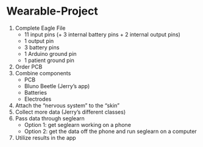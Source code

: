 # Wearable-Project

1. Complete Eagle File
	* 11 input pins (+ 3 internal battery pins + 2 internal output pins)
	* 1 output pin
	* 3 battery pins
	* 1 Arduino ground pin
	* 1 patient ground pin
2. Order PCB
3. Combine components
	* PCB
	* Bluno Beetle (Jerry’s app)
	* Batteries
	* Electrodes
4. Attach the “nervous system” to the “skin”
5. Collect more data (Jerry’s different classes)
6. Pass data through seglearn
	* Option 1: get seglearn working on a phone
	* Option 2: get the data off the phone and run seglearn on a computer
7. Utilize results in the app
